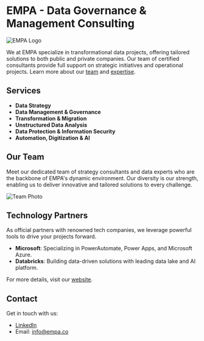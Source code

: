 # EMPA - Data Governance & Management Consulting

![EMPA Logo]()

We at EMPA specialize in transformational data projects, offering tailored solutions to both public and private companies. Our team of certified consultants provide full support on strategic initiatives and operational projects. Learn more about our [team](https://empa.co) and [expertise](https://empa.co).

## Services

- **Data Strategy**
- **Data Management & Governance**
- **Transformation & Migration**
- **Unstructured Data Analysis**
- **Data Protection & Information Security**
- **Automation, Digitization & AI**

## Our Team

Meet our dedicated team of strategy consultants and data experts who are the backbone of EMPA's dynamic environment. Our diversity is our strength, enabling us to deliver innovative and tailored solutions to every challenge.

![Team Photo](team_photo_url_here)

## Technology Partners

As official partners with renowned tech companies, we leverage powerful tools to drive your projects forward.

- **Microsoft**: Specializing in PowerAutomate, Power Apps, and Microsoft Azure.
- **Databricks**: Building data-driven solutions with leading data lake and AI platform.

For more details, visit our [website](https://empa.co).

## Contact

Get in touch with us:
- [LinkedIn]([linkedin_profile_url_here](https://www.linkedin.com/company/88417715/admin/feed/posts/)https://www.linkedin.com/company/88417715/admin/feed/posts/)
- Email: info@empa.co
